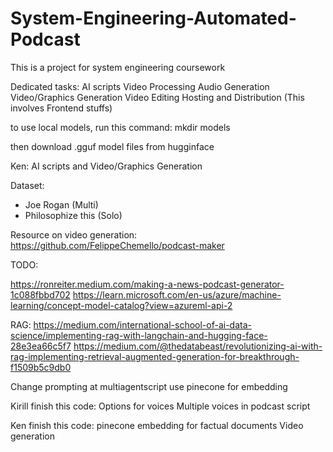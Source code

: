 # System-Engineering-Automated-Podcast
This is a project for system engineering coursework

Dedicated tasks:
AI scripts
Video Processing
Audio Generation
Video/Graphics Generation
Video Editing
Hosting and Distribution (This involves Frontend stuffs)

to use local models, run this command:
mkdir models

then download .gguf model files from hugginface

Ken:
AI scripts and Video/Graphics Generation

Dataset:
- Joe Rogan (Multi)
- Philosophize this (Solo)

Resource on video generation:
https://github.com/FelippeChemello/podcast-maker

TODO:

https://ronreiter.medium.com/making-a-news-podcast-generator-1c088fbbd702
https://learn.microsoft.com/en-us/azure/machine-learning/concept-model-catalog?view=azureml-api-2


RAG:
https://medium.com/international-school-of-ai-data-science/implementing-rag-with-langchain-and-hugging-face-28e3ea66c5f7
https://medium.com/@thedatabeast/revolutionizing-ai-with-rag-implementing-retrieval-augmented-generation-for-breakthrough-f1509b5c9db0

Change prompting at multiagentscript
use pinecone for embedding


Kirill finish this code:
Options for voices
Multiple voices in podcast script

Ken finish this code:
pinecone embedding for factual documents
Video generation
